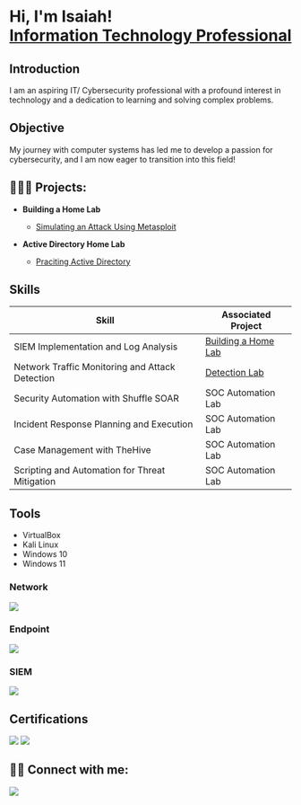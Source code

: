 <h1> Hi, I'm Isaiah! <br/> <a href="https://www.linkedin.com/in/isaiahreed01/">Information Technology Professional</a> </h1>
<h2>Introduction</h2>

I am an aspiring IT/ Cybersecurity professional with a profound interest in technology and a dedication to learning and solving complex problems.

## Objective

My journey with computer systems has led me to develop a passion for cybersecurity, and I am now eager to transition into this field!

<h2>👨🏾‍💻 Projects:</h2>   

- <b>Building a Home Lab</b>

  - [Simulating an Attack Using Metasploit](https://github.com/creed-4735/Building-a-Home-Lab.git)

- <b>Active Directory Home Lab</b>

  - [Praciting Active Directory](https://github.com/creed-4735/Practicing-Active-Directory.git)
 
## Skills

| Skill                                         | Associated Project         |
|-----------------------------------------------|----------------------------|
| SIEM Implementation and Log Analysis          | <a href="https://github.com/creed-4735/Building-a-Home-Lab.git">Building a Home Lab</a>|
| Network Traffic Monitoring and Attack Detection | <a href="">Detection Lab</a>|
| Security Automation with Shuffle SOAR         | SOC Automation Lab|
| Incident Response Planning and Execution      | SOC Automation Lab|
| Case Management with TheHive                  | SOC Automation Lab|
| Scripting and Automation for Threat Mitigation | SOC Automation Lab|

## Tools
- VirtualBox
- Kali Linux
- Windows 10
- Windows 11

### Network
<div>
    <img src="https://img.shields.io/badge/-Wireshark-1679A7?&style=for-the-badge&logo=Wireshark&logoColor=white" />
</div>

### Endpoint
<div>
    <img src="https://img.shields.io/badge/-Microsoft_Defender_for_Endpoint-00A4EF?&style=for-the-badge&logo=Microsoft&logoColor=white" />
   
</div>

### SIEM
<div>
    <img src="https://img.shields.io/badge/-Splunk-000000?&style=for-the-badge&logo=Splunk&logoColor=white" />
</div>
<h2> Certifications </h2>
<div>
<img src="https://img.shields.io/badge/-Security%2B-FF0000?style=for-the-badge&logo=CompTIA&logoColor=white" />
<img src="https://img.shields.io/badge/-Network%2B-007ACC?&style=for-the-badge&logo=CompTIA&logoColor=white" />
</div>


<h2>🤳🏾 Connect with me:</h2>  
<a href="https://www.linkedin.com/in/isaiahreed01" target="_blank">
  <img src="https://img.shields.io/badge/-LinkedIn-0072b1?style=for-the-badge&logo=linkedin&logoColor=white" />
</a>

<!--


- 🔭 I’m currently working on ...
- 🌱 I’m currently learning ...
- 👯 I’m looking to collaborate on ...
- 🤔 I’m looking for help with ...
- 💬 Ask me about ...
- 📫 How to reach me: ...
- 😄 Pronouns: ...
- ⚡ Fun fact: ...
-->
